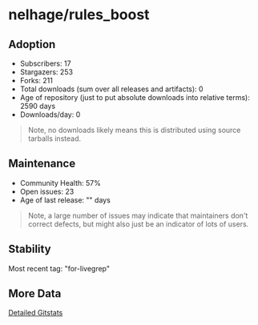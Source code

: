 # nelhage/rules_boost

## Adoption

- Subscribers: 17
- Stargazers: 253
- Forks: 211
- Total downloads (sum over all releases and artifacts): 0
- Age of repository (just to put absolute downloads into relative terms): 2590 days
- Downloads/day: 0

> Note, no downloads likely means this is distributed using source tarballs instead.

## Maintenance

- Community Health: 57%
- Open issues: 23
- Age of last release: "<No Releases>" days

> Note, a large number of issues may indicate that maintainers don't correct defects, but might also
> just be an indicator of lots of users.

## Stability

Most recent tag: "for-livegrep"

## More Data

[Detailed Gitstats](/bazel-catalog/gitstats/nelhage/rules_boost)

